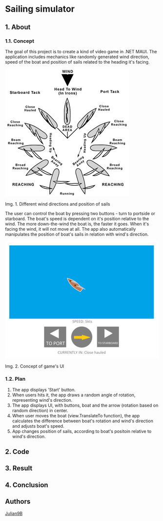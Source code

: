 # Sailing simulator

## 1. About

### 1.1. Concept

The goal of this project is to create a kind of video game in .NET MAUI. The application includes mechanics like randomly generated wind direction, speed of the boat and position of sails related to the heading it's facing.

![Different wind directions and position of sails](images/winds.jpg)

Img. 1. Different wind directions and position of sails

The user can control the boat by pressing two buttons - turn to portside or starboard. The boat's speed is dependent on it's position relative to the wind. The more down-the-wind the boat is, the faster it goes. When it's facing the wind, it will not move at all. The app also automatically manipulates the position of boat's sails in relation with wind's direction.

![Concept of game's UI](images/concept.png)

Img. 2. Concept of game's UI

### 1.2. Plan

1. The app displays 'Start' button.
2. When users hits it, the app draws a random angle of rotation, representing wind's direction.
3. The app displays UI, with buttons, boat and the arrow (rotation based on random direction) in center.
4. When user moves the boat (view.TranslateTo function), the app calculates the difference between boat's rotation and wind's direction and adjusts boat's speed.
5. App changes position of sails, according to boat's positoin relative to wind's direction.

## 2. Code

## 3. Result

## 4. Conclusion

## Authors

[Julian9B](https://github.com/Julian9B)

